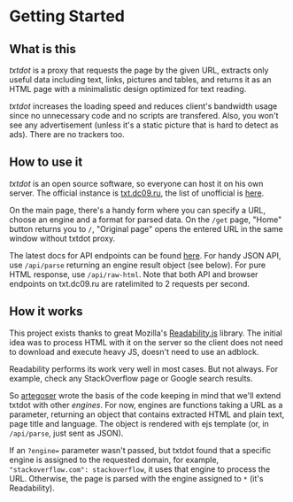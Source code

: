 # Getting Started

## What is this

*txtdot* is a proxy that requests the page by the given URL,
extracts only useful data including text, links, pictures and tables,
and returns it as an HTML page with a minimalistic design
optimized for text reading.

*txtdot* increases the loading speed and reduces client's bandwidth usage
since no unnecessary code and no scripts are transfered.
Also, you won't see any advertisement (unless it's a static picture that is hard to detect as ads).
There are no trackers too.

## How to use it

*txtdot* is an open source software, so everyone can host it on his own server.
The official instance is [txt.dc09.ru](https://txt.dc09.ru),
the list of unofficial is [here](https://github.com/txtdot/instances).

On the main page, there's a handy form where you can
specify a URL, choose an engine and a format for parsed data.
On the `/get` page, "Home" button returns you to `/`,
"Original page" opens the entered URL in the same window without txtdot proxy.

The latest docs for API endpoints can be found [here](https://txt.dc09.ru/doc).
For handy JSON API, use `/api/parse` returning an engine result object (see below).
For pure HTML response, use `/api/raw-html`.
Note that both API and browser endpoints on txt.dc09.ru
are ratelimited to 2 requests per second.

## How it works

This project exists thanks to great Mozilla's
[Readability.js](https://github.com/mozilla/readability) library.
The initial idea was to process HTML with it on the server
so the client does not need to download and execute heavy JS,
doesn't need to use an adblock.

Readability performs its work very well in most cases.
But not always. For example, check any StackOverflow page or Google search results.

So [artegoser](https://github.com/artegoser) wrote the basis of the code
keeping in mind that we'll extend txtdot with other *engines*.
For now, engines are functions taking a URL as a parameter,
returning an object that contains extracted HTML and plain text, page title and language.
The object is rendered with ejs template (or, in `/api/parse`, just sent as JSON).

If an `?engine=` parameter wasn't passed, but txtdot found
that a specific engine is assigned to the requested domain,
for example, `"stackoverflow.com": stackoverflow`,
it uses that engine to process the URL.
Otherwise, the page is parsed with the engine assigned to `*` (it's Readability).

